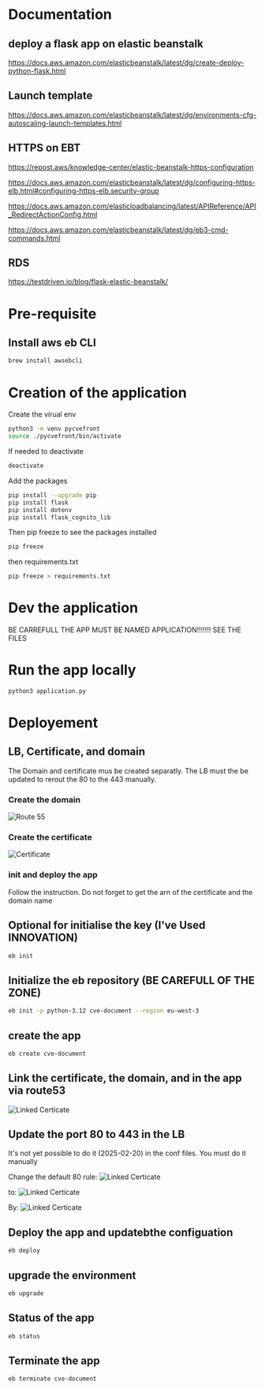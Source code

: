 # Documentation

## deploy a flask app on elastic beanstalk
https://docs.aws.amazon.com/elasticbeanstalk/latest/dg/create-deploy-python-flask.html

## Launch template
https://docs.aws.amazon.com/elasticbeanstalk/latest/dg/environments-cfg-autoscaling-launch-templates.html

## HTTPS on EBT
https://repost.aws/knowledge-center/elastic-beanstalk-https-configuration

https://docs.aws.amazon.com/elasticbeanstalk/latest/dg/configuring-https-elb.html#configuring-https-elb.security-group

https://docs.aws.amazon.com/elasticloadbalancing/latest/APIReference/API_RedirectActionConfig.html

https://docs.aws.amazon.com/elasticbeanstalk/latest/dg/eb3-cmd-commands.html


## RDS
https://testdriven.io/blog/flask-elastic-beanstalk/


# Pre-requisite

## Install aws eb CLI
```bash
brew install awsebcli
```

# Creation of the application
Create the virual env
```bash
python3 -m venv pycvefront
source ./pycvefront/bin/activate
```

If needed to deactivate
```bash
deactivate
```

Add the packages
```bash
pip install --upgrade pip
pip install flask
pip install dotenv
pip install flask_cognito_lib
```


Then pip freeze to see the packages installed
```bash
pip freeze
```

then requirements.txt
```bash
pip freeze > requirements.txt
```
# Dev the application

BE CARREFULL THE APP MUST BE NAMED APPLICATION!!!!!!! SEE THE FILES 

# Run the app locally
```bash
python3 application.py
```

# Deployement

## LB, Certificate, and domain

The Domain and certificate mus be created separatly.
The LB must the be updated to rerout the 80 to the 443 manually.

### Create the domain

![Route 55](./images/route_53_domain.png)

### Create the certificate

![Certificate](./images/certificate.png)

### init and deploy the app 

Follow the instruction. Do not forget to get the arn of the certificate and the domain name

## Optional for initialise the key (I've Used INNOVATION)
```bash
eb init
```

## Initialize the eb repository (BE CAREFULL OF THE ZONE)

```bash
eb init -p python-3.12 cve-document --region eu-west-3 
```

## create the app

```bash
eb create cve-document
```

## Link the certificate, the domain, and in the app via route53

![Linked Certicate](./images/linked_certificate.png)

## Update the port 80 to 443 in the LB

It's not yet possible to do it (2025-02-20) in the conf files. You must do it manually

Change the default 80 rule:
![Linked Certicate](./images/LB_rule_before.png)

to:
![Linked Certicate](./images/LB_rule_after.png)

By:
![Linked Certicate](./images/Update_rule.png)


## Deploy the app and updatebthe configuation

```bash 
eb deploy
```

## upgrade the environment
```bash
eb upgrade
```

## Status of the app
```bash 
eb status
```

## Terminate the app
```bash
eb terminate cve-document
```

